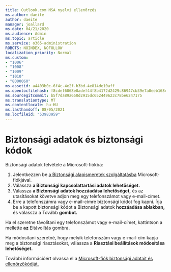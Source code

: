 ```yaml
---
title: Outlook.com MSA nyelvi ellenőrzés
ms.author: daeite
author: daeite
manager: joallard
ms.date: 04/21/2020
ms.audience: Admin
ms.topic: article
ms.service: o365-administration
ROBOTS: NOINDEX, NOFOLLOW
localization_priority: Normal
ms.custom:
- "1006"
- "1008"
- "1009"
- "1010"
- "8000060"
ms.assetid: a4403b0c-6f4c-4e2f-b3bd-4e814de10aff
ms.openlocfilehash: f8cdef6068e0adef44f8b4172d2429c86947cb39e7a0eeb168ca6b4400e8b585
ms.sourcegitcommit: b5f7da89a650d2915dc652449623c78be6247175
ms.translationtype: MT
ms.contentlocale: hu-HU
ms.lasthandoff: 08/05/2021
ms.locfileid: "53983959"
---
```

# <a name="security-info-and-security-codes"></a>Biztonsági adatok és biztonsági kódok

Biztonsági adatok felvétele a Microsoft-fiókba:

1. Jelentkezzen be [a Biztonsági alapismeretek szolgáltatásba](https://account.microsoft.com/security) Microsoft-fiókjával.
1. Válassza **a Biztonsági kapcsolattartási adatok lehetőséget.**
1. Válassza **a Biztonsági adatok hozzáadása lehetőséget,** és az utasításokat követve adjon meg egy telefonszámot vagy e-mail-címet.
1. Erre a telefonszámra vagy e-mail-címre biztonsági kódot fog kapni. Írja be a kapott biztonsági kódot a Biztonsági adatok **hozzáadása ablakban,** és válassza a Tovább **gombot.**

Ha el szeretne távolítani egy telefonszámot vagy e-mail-címet, kattintson a mellette **az** Eltávolítás gombra.

Ha módosítani szeretné, hogy melyik telefonszám vagy e-mail-cím kapja meg a biztonsági riasztásokat, válassza a **Riasztási beállítások módosítása lehetőséget.**

További információért olvassa el a [Microsoft-fiók biztonsági adatait és ellenőrzőkódját.](https://support.microsoft.com/help/12428/)